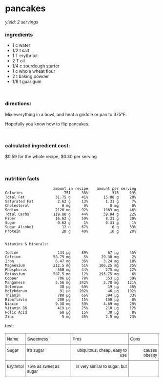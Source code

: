 # pancakes

*yield: 2 servings*

### ingredients
- 1 c water
- 1/2 t salt
- 1 T erythritol
- 2 T oil
- 1/4 c sourdough starter
- 1 c whole wheat flour
- 2 t baking powder
- 1/8 t guar gum

<br>

### directions:

Mix everything in a bowl, and heat a griddle or pan to 375°F.

Hopefully you know how to flip pancakes.

<br>

### calculated ingredient cost:

$0.59 for the whole recipe, $0.30 per serving

<br>

### nutrition facts

```
                      amount in recipe    amount per serving
Calories                   751     38%           376     19%
Total Fat              31.75 g     41%       15.88 g     20%
Saturated Fat           2.62 g     13%        1.31 g      7%
Cholesterol               0 mg      0%          0 mg      0%
Sodium                 2126 mg     92%       1063 mg     46%
Total Carbs           119.88 g     44%       59.94 g     22%
Fiber                  16.62 g     59%        8.31 g     30%
Sugar                   0.62 g      1%        0.31 g      1%
Sugar Alcohol             12 g     67%           6 g     33%
Protein                   20 g     40%          10 g     20%


Vitamins & Minerals:

Iodine                  134 µg     89%         67 µg     45%
Calcium               58.75 mg      5%      29.38 mg      2%
Iron                   6.47 mg     36%       3.24 mg     18%
Magnesium             212.5 mg     51%     106.25 mg     25%
Phosphorus              550 mg     44%        275 mg     22%
Potassium             587.5 mg     12%     293.75 mg      6%
Copper                  706 µg     78%        353 µg     39%
Manganese              5.56 mg    242%       2.78 mg    121%
Selenium                 38 µg     69%         19 µg     35%
Molybdenum               91 µg    202%         46 µg    102%
Thiamin                 788 µg     66%        394 µg     33%
Riboflavin              200 µg     15%        100 µg      8%
Niacin                 9.38 mg     59%       4.69 mg     29%
Vitamin B6              419 µg     25%        210 µg     12%
Folic Acid               60 µg     15%         30 µg      8%
Zinc                      5 mg     45%        2.5 mg     23%
```

test:

<style type="text/css">
.tg  {border-collapse:collapse;border-spacing:0;}
.tg td{border-color:black;border-style:solid;border-width:1px;font-family:Arial, sans-serif;font-size:14px;
  overflow:hidden;padding:10px 5px;word-break:normal;}
.tg th{border-color:black;border-style:solid;border-width:1px;font-family:Arial, sans-serif;font-size:14px;
  font-weight:normal;overflow:hidden;padding:10px 5px;word-break:normal;}
.tg .tg-0pky{border-color:inherit;text-align:left;vertical-align:top}
.tg .tg-dvpl{border-color:inherit;text-align:right;vertical-align:top}
</style>
<table class="tg">
<thead>
  <tr>
    <th class="tg-0pky">Name</th>
    <th class="tg-0pky">Sweetness</th>
    <th class="tg-0pky">Pros</th>
    <th class="tg-0pky">Cons</th>
  </tr>
</thead>
<tbody>
  <tr>
    <td class="tg-0pky">Sugar</td>
    <td class="tg-0pky">it's sugar</td>
    <td class="tg-dvpl">ubiquitous, cheap, easy to use</td>
    <td class="tg-dvpl">causes obesity<br></td>
  </tr>
  <tr>
    <td class="tg-0pky">Erythritol</td>
    <td class="tg-0pky">75% as sweet as sugar</td>
    <td class="tg-dvpl">is very similar to sugar, but </td>
    <td class="tg-dvpl"></td>
  </tr>
</tbody>
</table>
